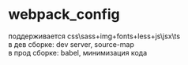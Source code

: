 # webpack_config <br>
поддерживается css\sass+img+fonts+less+js\jsx\ts <br>
в дев сборке: dev server, source-map <br>
в прод сборке: babel, минимизация кода <br>
